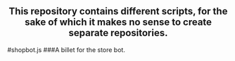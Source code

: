 <h2 align="center">This repository contains different scripts, for the sake of which it makes no sense to create separate repositories.</h2>

#shopbot.js
###A billet for the store bot.
